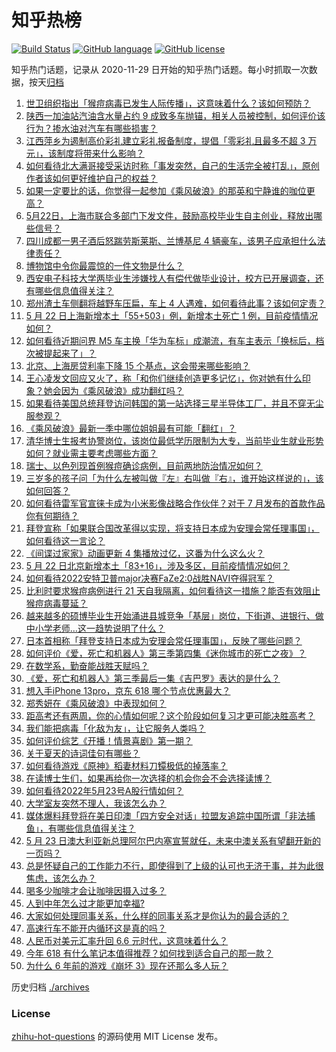 # 知乎热榜
[![Build Status](https://github.com/ToWeLong/zhihu-hot-questions/workflows/CI/badge.svg)](https://github.com/ToWeLong/zhihu-hot-questions/actions)
[![GitHub language](https://img.shields.io/badge/language-golang-orange.svg)](https://golang.org/)
[![GitHub license](https://img.shields.io/github/license/ToWeLong/zhihu-hot-questions)](https://github.com/ToWeLong/zhihu-hot-questions/blob/main/LICENSE)

知乎热门话题，记录从 2020-11-29 日开始的知乎热门话题。每小时抓取一次数据，按天[归档](./archives)

<!-- BEGIN -->

1. [世卫组织指出「猴痘病毒已发生人际传播」，这意味着什么？该如何预防？](https://www.zhihu.com/question/534057635)
1. [陕西一加油站汽油含水量占约 9 成致多车抛锚，相关人员被控制，如何评价该行为？掺水油对汽车有哪些损害？](https://www.zhihu.com/question/533178971)
1. [江西萍乡为遏制高价彩礼建立彩礼报备制度，提倡「零彩礼且最多不超 3 万元」，该制度将带来什么影响？](https://www.zhihu.com/question/533809827)
1. [如何看待北大满哥接受采访时称「事发突然，自己的生活完全被打乱」，原创作者该如何更好维护自己的权益？](https://www.zhihu.com/question/534046494)
1. [如果一定要比的话，你觉得一起参加《乘风破浪》的那英和宁静谁的咖位更高？](https://www.zhihu.com/question/533854105)
1. [5月22日，上海市联合多部门下发文件，鼓励高校毕业生自主创业，释放出哪些信号？](https://www.zhihu.com/question/534103353)
1. [四川成都一男子酒后怒踹劳斯莱斯、兰博基尼 4 辆豪车，该男子应承担什么法律责任？](https://www.zhihu.com/question/534009841)
1. [博物馆中令你最震惊的一件文物是什么？](https://www.zhihu.com/question/495456125)
1. [西安电子科技大学两毕业生涉嫌找人有偿代做毕业设计，校方已开展调查，还有哪些信息值得关注？](https://www.zhihu.com/question/534081917)
1. [郑州渣土车侧翻将越野车压扁，车上 4 人遇难，如何看待此事？该如何定责？](https://www.zhihu.com/question/534004152)
1. [5 月 22 日上海新增本土「55+503」例，新增本土死亡 1 例，目前疫情情况如何？](https://www.zhihu.com/question/534085353)
1. [如何看待近期问界 M5 车主换「华为车标」成潮流，有车主表示「换标后，档次被提起来了」？](https://www.zhihu.com/question/534021334)
1. [北京、上海房贷利率下降 15 个基点，这会带来哪些影响？](https://www.zhihu.com/question/534109981)
1. [王心凌发文回应又火了，称「和你们继续创造更多记忆」，你对她有什么印象？她会因为《乘风破浪》成功翻红吗？](https://www.zhihu.com/question/534095431)
1. [如果看待美国总统拜登访问韩国的第一站选择三星半导体工厂，并且不穿无尘服参观？](https://www.zhihu.com/question/533830720)
1. [《乘风破浪》最新一季中哪位姐姐最有可能「翻红」？](https://www.zhihu.com/question/533568597)
1. [清华博士生报考协警岗位，该岗位最低学历限制为大专，当前毕业生就业形势如何？就业需主要考虑哪些方面？](https://www.zhihu.com/question/534123599)
1. [瑞士、以色列现首例猴痘确诊病例，目前两地防治情况如何？](https://www.zhihu.com/question/533995079)
1. [三岁多的孩子问「为什么左被叫做『左』右叫做『右』，谁开始这样说的」，该如何回答？](https://www.zhihu.com/question/491915795)
1. [如何看待雷军官宣徕卡成为小米影像战略合作伙伴？对于 7 月发布的首款作品你有何期待？](https://www.zhihu.com/question/534105666)
1. [拜登宣称「如果联合国改革得以实现，将支持日本成为安理会常任理事国」，如何看待这一言论？](https://www.zhihu.com/question/534147234)
1. [《间谍过家家》动画更新 4 集播放过亿，这番为什么这么火？](https://www.zhihu.com/question/534002756)
1. [5 月 22 日北京新增本土「83+16」，涉及多区，目前疫情情况如何？](https://www.zhihu.com/question/534085516)
1. [如何看待2022安特卫普major决赛FaZe2:0战胜NAVI夺得冠军？](https://www.zhihu.com/question/534082288)
1. [比利时要求猴痘病例进行 21 天自我隔离，如何看待这一措施？能否有效阻止猴痘病毒蔓延？](https://www.zhihu.com/question/534086041)
1. [越来越多的硕博毕业生开始涌进县城竞争「基层」岗位，下街道、进银行、做中小学老师…这一趋势说明了什么？](https://www.zhihu.com/question/534109558)
1. [日本首相称「拜登支持日本成为安理会常任理事国」，反映了哪些问题？](https://www.zhihu.com/question/534156332)
1. [如何评价《爱，死亡和机器人》第三季第四集《迷你城市的死亡之夜》？](https://www.zhihu.com/question/533736558)
1. [在数学系，勤奋能战胜天赋吗？](https://www.zhihu.com/question/524886621)
1. [《爱，死亡和机器人》第三季最后一集《吉巴罗》表达的是什么？](https://www.zhihu.com/question/533788720)
1. [想入手iPhone 13pro，京东 618 哪个节点优惠最大？](https://www.zhihu.com/question/531869390)
1. [郑秀妍在《乘风破浪》中表现如何？](https://www.zhihu.com/question/533715304)
1. [距高考还有两周，你的心情如何呢？这个阶段如何复习才更可能决胜高考？](https://www.zhihu.com/question/534043649)
1. [我们能把病毒「化敌为友」，让它服务人类吗？](https://www.zhihu.com/question/533377480)
1. [如何评价综艺《开播！情景喜剧》第一期？](https://www.zhihu.com/question/534034262)
1. [关于夏天的诗词佳句有哪些？](https://www.zhihu.com/question/530526920)
1. [如何看待游戏《原神》稻妻材料刀镡极低的掉落率？](https://www.zhihu.com/question/476378732)
1. [在读博士生们，如果再给你一次选择的机会你会不会选择读博？](https://www.zhihu.com/question/531810730)
1. [如何看待2022年5月23号A股行情如何？](https://www.zhihu.com/question/534092902)
1. [大学室友突然不理人，我该怎么办？](https://www.zhihu.com/question/534121891)
1. [媒体爆料拜登将在美日印澳「四方安全对话」拉盟友追踪中国所谓「非法捕鱼」，有哪些信息值得关注？](https://www.zhihu.com/question/534085624)
1. [5 月 23 日澳大利亚新总理阿尔巴内塞宣誓就任，未来中澳关系有望翻开新的一页吗？](https://www.zhihu.com/question/534094325)
1. [总是怀疑自己的工作能力不行，即使得到了上级的认可也无济于事，并为此很焦虑，该怎么办？](https://www.zhihu.com/question/532916210)
1. [喝多少咖啡才会让咖啡因摄入过多？](https://www.zhihu.com/question/318839865)
1. [人到中年怎么过才能更加幸福?](https://www.zhihu.com/question/529595563)
1. [大家如何处理同事关系，什么样的同事关系才是你认为的最合适的？](https://www.zhihu.com/question/533725103)
1. [高速行车不能开内循环这是真的吗？](https://www.zhihu.com/question/513089857)
1. [人民币对美元汇率升回 6.6 元时代，这意味着什么？](https://www.zhihu.com/question/534100790)
1. [今年 618 有什么笔记本值得推荐？如何找到适合自己的那一款？](https://www.zhihu.com/question/533980575)
1. [为什么 6 年前的游戏《崩坏 3》现在还那么多人玩？](https://www.zhihu.com/question/533694645)

<!-- END -->

历史归档 [./archives](./archives)


### License
[zhihu-hot-questions](https://github.com/towelong/zhihu-hot-questions) 的源码使用 MIT License 发布。
